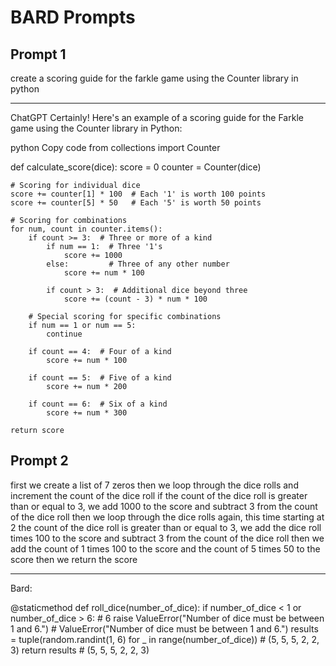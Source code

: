 # BARD Prompts

## Prompt 1

create a scoring guide for the farkle game using the Counter library in python

--------------------

ChatGPT
Certainly! Here's an example of a scoring guide for the Farkle game using the Counter library in Python:

python
Copy code
from collections import Counter

def calculate_score(dice):
    score = 0
    counter = Counter(dice)

    # Scoring for individual dice
    score += counter[1] * 100  # Each '1' is worth 100 points
    score += counter[5] * 50   # Each '5' is worth 50 points

    # Scoring for combinations
    for num, count in counter.items():
        if count >= 3:  # Three or more of a kind
            if num == 1:  # Three '1's
                score += 1000
            else:         # Three of any other number
                score += num * 100

            if count > 3:  # Additional dice beyond three
                score += (count - 3) * num * 100

        # Special scoring for specific combinations
        if num == 1 or num == 5:
            continue

        if count == 4:  # Four of a kind
            score += num * 100

        if count == 5:  # Five of a kind
            score += num * 200

        if count == 6:  # Six of a kind
            score += num * 300

    return score

## Prompt 2

   first we create a list of 7 zeros then we loop through the dice rolls and increment the count of the dice roll if the count of the dice roll is greater than or equal to 3, we add 1000 to the score and subtract 3 from the count of the dice roll then we loop through the dice rolls again, this time starting at 2    the count of the dice roll is greater than or equal to 3, we add the dice roll times 100 to the score and subtract 3 from the count of the dice roll then we add the count of 1 times 100 to the score and the count of 5 times 50 to the score then we return the score
  
  --------------------

Bard:

  @staticmethod
  def roll_dice(number_of_dice):
    if number_of_dice < 1 or number_of_dice > 6: # 6
      raise ValueError("Number of dice must be between 1 and 6.") # ValueError("Number of dice must be between 1 and 6.")
    results = tuple(random.randint(1, 6) for _ in range(number_of_dice)) # (5, 5, 5, 2, 2, 3)
    return results # (5, 5, 5, 2, 2, 3)
